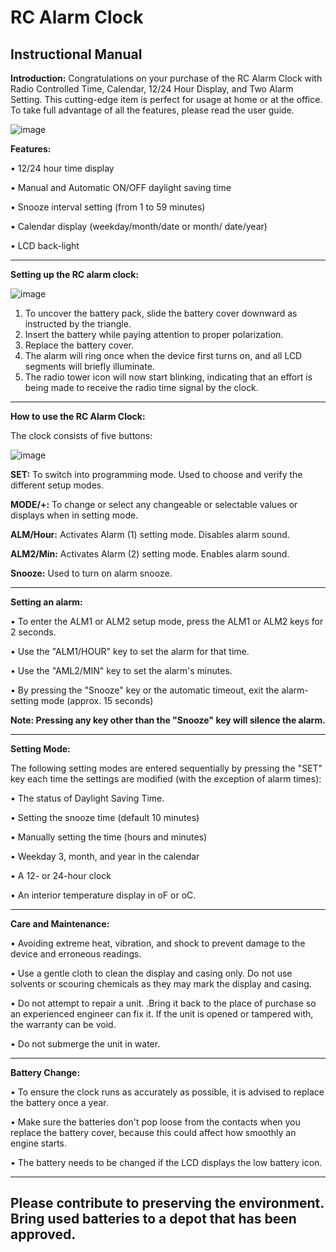 # RC Alarm Clock
## Instructional Manual                                                                      
                                                                  

**Introduction:** Congratulations on your purchase of the RC Alarm Clock with Radio Controlled Time, Calendar, 12/24 Hour Display, and Two Alarm Setting. This cutting-edge item is perfect for usage at home or at the office. To take full advantage of all the features, please read the user guide.
 
 ![image](https://user-images.githubusercontent.com/127011846/226101135-cad57fd2-0155-4d98-9a0c-3fecdf8357bf.png)

 
 **Features:**

•	12/24 hour time display

•	Manual and Automatic ON/OFF daylight saving time

•	Snooze interval setting (from 1 to 59 minutes)

•	Calendar display (weekday/month/date or month/ date/year)

•	LCD back-light


--------------------------------------------------

**Setting up the RC alarm clock:**
 
 ![image](https://user-images.githubusercontent.com/127011846/226101155-0ac0e8e5-2a80-4ec1-b717-78c9b2bf8915.png)

 
1.	To uncover the battery pack, slide the battery cover downward as instructed by the triangle.
2.	Insert the battery while paying attention to proper polarization.
3.	Replace the battery cover.
4.	The alarm will ring once when the device first turns on, and all LCD segments will briefly illuminate.
5.	The radio tower icon will now start blinking, indicating that an effort is being made to receive the radio time signal by the clock.


--------------------------------------------------

**How to use the RC Alarm Clock:**

The clock consists of five buttons:
 
 ![image](https://user-images.githubusercontent.com/127011846/226101167-41bf0de9-ce02-487c-b448-1ba44c2a3471.png)

 
**SET:** To switch into programming mode.
         Used to choose and verify the different setup modes.

**MODE/+:** To change or select any changeable or selectable values or displays when in setting mode.

**ALM/Hour:** Activates Alarm (1) setting mode. 
              Disables alarm sound.

**ALM2/Min:** Activates Alarm (2) setting mode. 
              Enables alarm sound.

**Snooze:** Used to turn on alarm snooze.

--------------------------------------------------


**Setting an alarm:**

•	To enter the ALM1 or ALM2 setup mode, press the ALM1 or ALM2 keys for 2 seconds.

•	Use the "ALM1/HOUR" key to set the alarm for that time.

•	Use the "AML2/MIN" key to set the alarm's minutes.

•	By pressing the "Snooze" key or the automatic timeout, exit the alarm-setting mode (approx. 15 seconds)

**Note: Pressing any key other than the "Snooze" key will silence the alarm.**


--------------------------------------------------

**Setting Mode:** 

The following setting modes are entered sequentially by pressing the "SET" key each time the settings are modified (with the exception of alarm times):

•	The status of Daylight Saving Time.

•	Setting the snooze time (default 10 minutes)

•	Manually setting the time (hours and minutes)

•	Weekday 3, month, and year in the calendar

•	A 12- or 24-hour clock

•	An interior temperature display in oF or oC.


--------------------------------------------------

**Care and Maintenance:** 

•	Avoiding extreme heat, vibration, and shock to prevent damage to the device and erroneous readings.

•	Use a gentle cloth to clean the display and casing only. Do not use solvents or scouring chemicals as they may mark the display and casing.

•	Do not attempt to repair a unit. .Bring it back to the place of purchase so an experienced engineer can fix it. If the unit is opened or tampered with, the warranty can be void.

•	Do not submerge the unit in water.


--------------------------------------------------


**Battery Change:**

•	To ensure the clock runs as accurately as possible, it is advised to replace the battery once a year.

•	Make sure the batteries don't pop loose from the contacts when you replace the battery cover, because this could affect how smoothly an engine starts.

•	The battery needs to be changed if the LCD displays the low battery icon. 


--------------------------------------------------

**Please contribute to preserving the environment. Bring used batteries to a depot that has been approved.**
--------------------------------------------------
